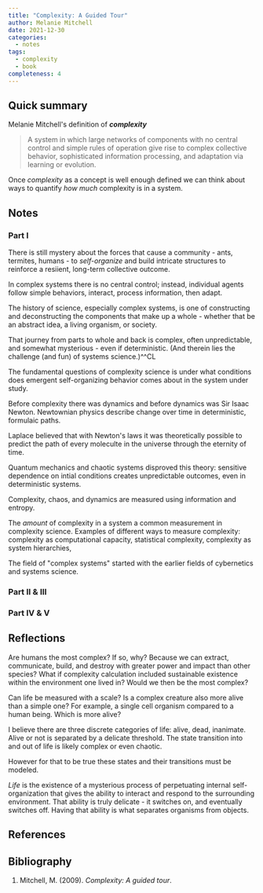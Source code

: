 ```yaml
---
title: "Complexity: A Guided Tour"
author: Melanie Mitchell
date: 2021-12-30
categories:
  - notes
tags:
  - complexity
  - book
completeness: 4
---
```

## Quick summary

Melanie Mitchell's definition of ***complexity***

> A system in which large networks of components with no central control and simple rules of operation give rise to complex collective behavior, sophisticated information processing, and adaptation via learning or evolution. 

Once *complexity* as a concept is well enough defined we can think about ways to quantify *how much* complexity is in a system.

## Notes

### Part I

There is still mystery about the forces that cause a community - ants, termites, humans - to *self-organize* and build intricate structures to reinforce a resiient, long-term collective outcome.

In complex systems there is no central control; instead, individual agents follow simple behaviors, interact, process information, then adapt.

The history of science, especially complex systems, is one of constructing and deconstructing the components that make up a whole - whether that be an abstract idea, a living organism, or society.

That journey from parts to whole and back is complex, often unpredictable, and somewhat mysterious - even if deterministic. (And therein lies the challenge (and fun) of systems science.)^^CL

The fundamental questions of complexity science is under what conditions does  emergent self-organizing behavior comes about in the system under study.

Before complexity there was dynamics and before dynamics was Sir Isaac Newton. Newtownian physics describe change over time in deterministic, formulaic paths. 

Laplace believed that with Newton's laws it was theoretically possible to predict the path of every moleculte in the universe through the eternity of time.

Quantum mechanics and chaotic systems disproved this theory: sensitive dependence on intial conditions creates unpredictable outcomes, even in deterministic systems.

Complexity, chaos, and dynamics are measured using information and entropy.

The *amount* of complexity in a system a common measurement in complexity science. Examples of different ways to measure complexity: complexity as computational capacity, statistical complexity, complexity as system hierarchies, 

The field of "complex systems" started with the earlier fields of cybernetics and systems science.

### Part II & III

### Part IV & V

## Reflections
Are humans the most complex? If so, why? Because we can extract, communicate, build, and destroy with greater power and impact than other species? What if complexity calculation included sustainable existence within the environment one lived in? Would we then be the most complex?

Can life be measured with a scale? Is a complex creature also more alive than a simple one? For example, a single cell organism compared to a human being. Which is more alive?

I believe there are three discrete categories of life: alive, dead, inanimate. Alive or not is separated by a delicate threshold. The state transition into and out of life is likely complex or even chaotic.

However for that to be true these states and their transitions must be modeled. 

*Life* is the existence of a mysterious process of perpetuating internal self-organization that gives the ability to interact and respond to the surrounding environment. That ability is truly delicate - it switches on, and eventually switches off. Having that ability is what separates organisms from objects.

## References

## Bibliography
1. Mitchell, M. (2009). _Complexity: A guided tour_.